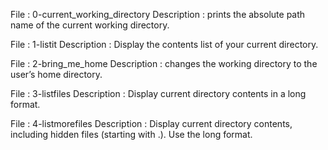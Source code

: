 File : 0-current_working_directory
Description : prints the absolute path name of the current working directory.

File : 1-listit
Description : Display the contents list of your current directory.

File : 2-bring_me_home
Description : changes the working directory to the user’s home directory.

File : 3-listfiles
Description : Display current directory contents in a long format.

File : 4-listmorefiles
Description : Display current directory contents, including hidden files (starting with .). Use the long format.


